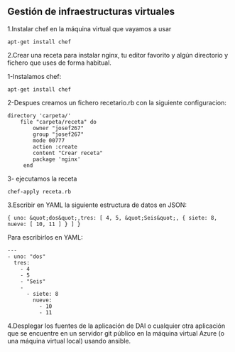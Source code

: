 Gestión de infraestructuras virtuales
---------------------------------------------------------------------------------------------------------------------------
1.Instalar chef en la máquina virtual que vayamos a usar

```
apt-get install chef

```
2.Crear una receta para instalar nginx, tu editor favorito y algún directorio y fichero que uses de forma habitual.

1-Instalamos chef:
```
apt-get install chef
```
2-Despues creamos un fichero recetario.rb con la siguiente configuracion:
```
directory 'carpeta/'
    file "carpeta/receta" do
        owner "josef267"
        group "josef267"
        mode 00777
        action :create
        content "Crear receta"
        package 'nginx'
     end
```
3- ejecutamos la receta
```
chef-apply receta.rb
```
3.Escribir en YAML la siguiente estructura de datos en JSON:
```
{ uno: &quot;dos&quot;,tres: [ 4, 5, &quot;Seis&quot;, { siete: 8, nueve: [ 10, 11 ] } ] }
```
Para escribirlos en YAML:
```
---
- uno: "dos"
  tres:
    - 4
    - 5
    - "Seis"
    -
      - siete: 8
        nueve: 
          - 10
          - 11
```
4.Desplegar los fuentes de la aplicación de DAI o cualquier otra aplicación que se encuentre en un servidor git público en la máquina virtual Azure (o una máquina virtual local) usando ansible.
